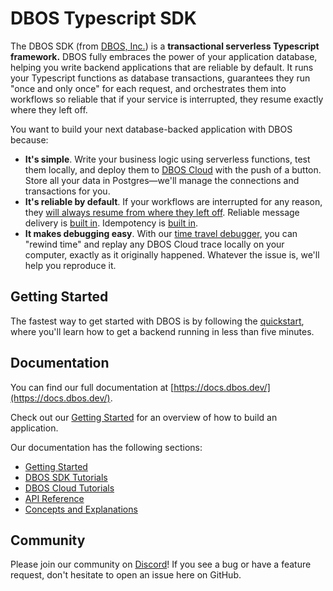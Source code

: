 # DBOS Typescript SDK

The DBOS SDK (from [DBOS, Inc.](https://dbos.dev)) is a **transactional serverless Typescript framework.**
DBOS fully embraces the power of your application database, helping you write backend applications that are reliable by default.
It runs your Typescript functions as database transactions, guarantees they run "once and only once" for each request, and orchestrates them into workflows so reliable that if your service is interrupted, they resume exactly where they left off.

You want to build your next database-backed application with DBOS because:

- **It's simple**.  Write your business logic using serverless functions, test them locally, and deploy them to [DBOS Cloud](https://docs.dbos.dev/getting-started/quickstart-cloud) with the push of a button.  Store all your data in Postgres&#8212;we'll manage the connections and transactions for you.
- **It's reliable by default**.  If your workflows are interrupted for any reason, they [will always resume from where they left off](https://docs.dbos.dev/tutorials/workflow-tutorial#reliability-guarantees).  Reliable message delivery is [built in](https://docs.dbos.dev//tutorials/workflow-communication-tutorial#reliability-guarantees-1). Idempotency is [built in](https://docs.dbos.dev/tutorials/idempotency-tutorial).
- **It makes debugging easy**.  With our [time travel debugger](https://docs.dbos.dev/cloud-tutorials/timetravel-debugging), you can "rewind time" and replay any DBOS Cloud trace locally on your computer, exactly as it originally happened. Whatever the issue is, we'll help you reproduce it.

## Getting Started

The fastest way to get started with DBOS is by following the [quickstart](https://docs.dbos.dev/getting-started/quickstart), where you'll learn how to get a backend running in less than five minutes.

## Documentation

You can find our full documentation at [https://docs.dbos.dev/](https://docs.dbos.dev/).

Check out our [Getting Started](https://docs.dbos.dev/category/getting-started) for an overview of how to build an application.

Our documentation has the following sections:

- [Getting Started](https://docs.dbos.dev/category/getting-started)
- [DBOS SDK Tutorials](https://docs.dbos.dev/category/tutorials)
- [DBOS Cloud Tutorials](https://docs.dbos.dev/category/dbos-cloud-tutorials)
- [API Reference](https://docs.dbos.dev/category/reference)
- [Concepts and Explanations](https://docs.dbos.dev/category/concepts-and-explanations)

## Community

Please join our community on [Discord](https://discord.gg/fMwQjeW5zg)!  If you see a bug or have a feature request, don't hesitate to open an issue here on GitHub.
